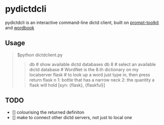 # pydictdcli
pydictdcli is an interactive command-line dictd client, built on
[prompt-toolkit](https://github.com/prompt-toolkit/python-prompt-toolkit)
and [wordbook](https://github.com/tomplus/wordbook)

## Usage
> $python dictdclient.py
> >  db   # show available dictd databases
> >  db 8 # select an available dictd database
> >       # WordNet is the 8.th dictionary on my localserver
> >  flask # to look up a word just type in, then press return
>    flask
>    n 1: bottle that has a narrow neck
>    2: the quantity a flask will hold [syn: {flask}, {flaskful}]
> >
## TODO
- [] colourising the returned definiton
- [] make to connect other dictd servers, not just to local one 


